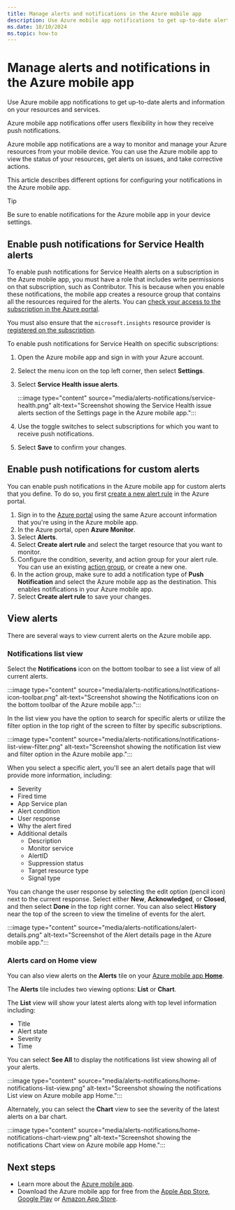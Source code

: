 ```yaml
---
title: Manage alerts and notifications in the Azure mobile app
description: Use Azure mobile app notifications to get up-to-date alerts and information on your resources and services.
ms.date: 10/10/2024
ms.topic: how-to
---
```


# Manage alerts and notifications in the Azure mobile app

Use Azure mobile app notifications to get up-to-date alerts and information on your resources and services.

Azure mobile app notifications offer users flexibility in how they receive push notifications.

Azure mobile app notifications are a way to monitor and manage your Azure resources from your mobile device. You can use the Azure mobile app to view the status of your resources, get alerts on issues, and take corrective actions.

This article describes different options for configuring your notifications in the Azure mobile app.

> [!TIP]
> Be sure to enable notifications for the Azure mobile app in your device settings.

## Enable push notifications for Service Health alerts

To enable push notifications for Service Health alerts on a subscription in the Azure mobile app, you must have a role that includes write permissions on that subscription, such as Contributor. This is because when you enable these notifications, the mobile app creates a resource group that contains all the resources required for the alerts. You can [check your access to the subscription in the Azure portal](/azure/role-based-access-control/check-access).

You must also ensure that the `microsoft.insights` resource provider is [registered on the subscription](/azure/azure-resource-manager/management/resource-providers-and-types#register-resource-provider).

To enable push notifications for Service Health on specific subscriptions:

1. Open the Azure mobile app and sign in with your Azure account.
1. Select the menu icon on the top left corner, then select **Settings**.
1. Select **Service Health issue alerts**.

   :::image type="content" source="media/alerts-notifications/service-health.png" alt-text="Screenshot showing the Service Health issue alerts section of the Settings page in the Azure mobile app.":::

1. Use the toggle switches to select subscriptions for which you want to receive push notifications.
1. Select **Save** to confirm your changes.

## Enable push notifications for custom alerts

You can enable push notifications in the Azure mobile app for custom alerts that you define. To do so, you first [create a new alert rule](/azure/azure-monitor/alerts/alerts-create-new-alert-rule?tabs=metric) in the Azure portal.

1. Sign in to the [Azure portal](https://portal.azure.com) using the same Azure account information that you're using in the Azure mobile app.
1. In the Azure portal, open **Azure Monitor**.
1. Select **Alerts**.
1. Select **Create alert rule** and select the target resource that you want to monitor.
1. Configure the condition, severity, and action group for your alert rule. You can use an existing [action group](/azure/azure-monitor/alerts/action-groups), or create a new one.
1. In the action group, make sure to add a notification type of **Push Notification** and select the Azure mobile app as the destination. This enables notifications in your Azure mobile app.
1. Select **Create alert rule** to save your changes.

## View alerts

There are several ways to view current alerts on the Azure mobile app.

### Notifications list view

Select the **Notifications** icon on the bottom toolbar to see a list view of all current alerts.

:::image type="content" source="media/alerts-notifications/notifications-icon-toolbar.png" alt-text="Screenshot showing the Notifications icon on the bottom toolbar of the Azure mobile app.":::

In the list view you have the option to search for specific alerts or utilize the filter option in the top right of the screen to filter by specific subscriptions.

:::image type="content" source="media/alerts-notifications/notifications-list-view-filter.png" alt-text="Screenshot showing the notification list view and filter option in the Azure mobile app.":::

When you select a specific alert, you'll see an alert details page that will provide more information, including:

- Severity
- Fired time
- App Service plan
- Alert condition
- User response
- Why the alert fired
- Additional details
  - Description
  - Monitor service
  - AlertID
  - Suppression status
  - Target resource type
  - Signal type

You can change the user response by selecting the edit option (pencil icon) next to the current response. Select either **New**, **Acknowledged**, or **Closed**, and then select **Done** in the top right corner. You can also select **History** near the top of the screen to view the timeline of events for the alert.

:::image type="content" source="media/alerts-notifications/alert-details.png" alt-text="Screenshot of the Alert details page in the Azure mobile app.":::

### Alerts card on Home view

You can also view alerts on the **Alerts** tile on your [Azure mobile app **Home**](home.md).

The **Alerts** tile includes two viewing options: **List** or **Chart**.

The **List** view will show your latest alerts along with top level information including:

- Title
- Alert state
- Severity
- Time

You can select **See All** to display the notifications list view showing all of your alerts.

:::image type="content" source="media/alerts-notifications/home-notifications-list-view.png" alt-text="Screenshot showing the notifications List view on Azure mobile app Home.":::

Alternately, you can select the **Chart** view to see the severity of the latest alerts on a bar chart.

:::image type="content" source="media/alerts-notifications/home-notifications-chart-view.png" alt-text="Screenshot showing the notifications Chart view on Azure mobile app Home.":::

## Next steps

- Learn more about the [Azure mobile app](overview.md).
- Download the Azure mobile app for free from the [Apple App Store](https://aka.ms/ReferAzureIOSAlertsNotifsMobileAppDocs), [Google Play](https://aka.ms/azureapp/android/doc) or [Amazon App Store](https://aka.ms/azureapp/amazon/doc).
